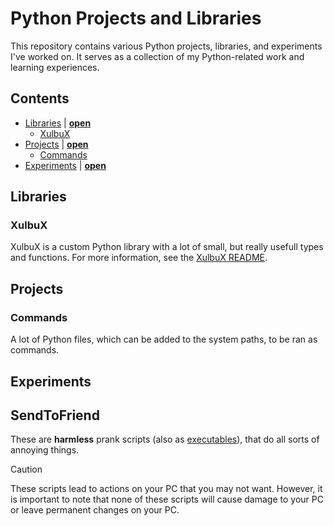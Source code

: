 # Python Projects and Libraries
This repository contains various Python projects, libraries, and experiments I've worked on. It serves as a collection of my Python-related work and learning experiences.

## Contents
* [Libraries](#libraries) | **[open](./Libraries)**
  * [XulbuX](#xulbux)
* [Projects](#projects) | **[open](./Projects)**
  * [Commands](#commands)
* [Experiments](#experiments) | **[open](./Experiments)**

## Libraries

### XulbuX
XulbuX is a custom Python library with a lot of small, but really usefull types and functions.
For more information, see the [XulbuX README](./Libraries/XulbuX/README.md).

## Projects

### Commands
A lot of Python files, which can be added to the system paths, to be ran as commands.


## Experiments

## SendToFriend
These are **harmless** prank scripts (also as [executables](./Experiments/SendToFriend/executable)), that do all sorts of annoying things.
> [!CAUTION]
> These scripts lead to actions on your PC that you may not want.
> However, it is important to note that none of these scripts will cause damage to your PC or leave permanent changes on your PC.

